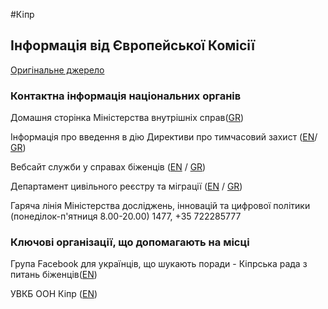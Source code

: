 #Кіпр

## Інформація від Європейської Комісії

[Оригінальне джерело](https://ec.europa.eu/info/strategy/priorities-2019-2024/stronger-europe-world/eu-solidarity-ukraine/eu-assistance-ukraine/information-people-fleeing-war-ukraine_uk)

### Контактна інформація національних органів

Домашня сторінка Міністерства внутрішніх справ([GR](http://www.moi.gov.cy/moi/moiup/moi.nsf/index_gr/index_gr?OpenDocument))

Інформація про введення в дію Директиви про тимчасовий захист ([EN](http://www.moi.gov.cy/moi/asylum/asylumservice.nsf/All/71A7D6D56D2B4B49C22588010055092A)/ [GR](http://www.moi.gov.cy/moi/asylum/asylumservice.nsf/index_gr/index_gr?OpenDocument))

Вебсайт служби у справах біженців ([EN](http://www.moi.gov.cy/moi/asylum/asylumservice.nsf/index_en/index_en?OpenDocument) / [GR](http://www.moi.gov.cy/moi/asylum/asylumservice.nsf/index_gr/index_gr?OpenDocument))

Департамент цивільного реєстру та міграції ([EN](http://www.moi.gov.cy/moi/crmd/crmd.nsf/All/512A158D7DC15EE3C225880600331C2F?OpenDocument) / [GR](http://www.moi.gov.cy/moi/crmd/crmd.nsf/index_gr/index_gr?OpenDocument))

Гаряча лінія Міністерства досліджень, інновацій та цифрової політики (понеділок-п'ятниця 8.00-20.00) 1477, +35 722285777

### Ключові організації, що допомагають на місці

Група Facebook для українців, що шукають поради - Кіпрська рада з питань біженців([EN](https://www.facebook.com/cyrefugeecouncil/))

УВКБ ООН Кіпр ([EN](https://help.unhcr.org/cyprus/people-arriving-from-ukraine/))

